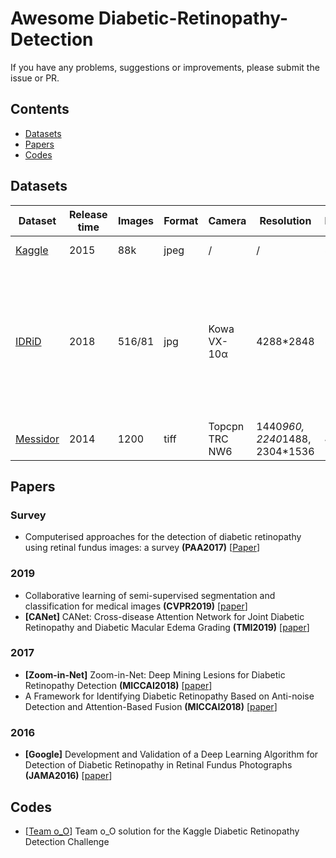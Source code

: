 # Awesome Diabetic-Retinopathy-Detection

If you have any problems, suggestions or improvements, please submit the issue or PR.

## Contents
* [Datasets](#datasets)
* [Papers](#papers)
* [Codes](#codes)

## Datasets

| Dataset                   | Release time     | Images |  Format   |  Camera  |  Resolution |  FOV  | Institudes | Tasks |
|---------------------------|------------------|--------|-----------|----------|-------------|-------|------------| ----- |
| [Kaggle](https://www.kaggle.com/c/diabetic-retinopathy-detection/) | 2015 | 88k | jpeg | / | / | 50 | EyePACS | DR grading |
| [IDRiD](https://ieee-dataport.org/open-access/indian-diabetic-retinopathy-image-dataset-idrid) | 2018 | 516/81 | jpg | Kowa VX-10α | 4288*2848 | 50 | Center of Excellence in Signal and Image Processing | DR & DME grading / Typical DR lesions & optic disc annotation / Optic disc and fovea center location |
| [Messidor](http://www.adcis.net/en/third-party/messidor/) | 2014 | 1200 | tiff | Topcpn TRC NW6 | 1440*960, 2240*1488, 2304*1536 | 45 | ADCIS | DR & DME grading |

## Papers

<!-- 
- <a name=""></a> title **(conference)** [[paper](cite)]
-->

### Survey
- <a name=""></a> Computerised approaches for the detection of diabetic retinopathy using retinal fundus images: a survey **(PAA2017)** [[Paper](https://link.springer.com/content/pdf/10.1007%2Fs10044-017-0630-y.pdf)]

### 2019

- <a name=""></a> Collaborative learning of semi-supervised segmentation and classification for medical images **(CVPR2019)** [[paper](http://openaccess.thecvf.com/content_CVPR_2019/papers/Zhou_Collaborative_Learning_of_Semi-Supervised_Segmentation_and_Classification_for_Medical_Images_CVPR_2019_paper.pdf)]
- <a name="CANet"></a> **[CANet]** CANet: Cross-disease Attention Network for Joint Diabetic Retinopathy and Diabetic Macular Edema Grading **(TMI2019)** [[paper](https://arxiv.org/abs/1911.01376)]


### 2017

- <a name="Zoom-in-Net"></a> **[Zoom-in-Net]** Zoom-in-Net: Deep Mining Lesions for Diabetic Retinopathy Detection **(MICCAI2018)** [[paper](https://arxiv.org/abs/1706.04372)]
- <a name=""></a> A Framework for Identifying Diabetic Retinopathy Based on Anti-noise Detection and Attention-Based Fusion **(MICCAI2018)** [[paper](https://link.springer.com/chapter/10.1007/978-3-030-00934-2_9)]


### 2016

- <a name="Google"></a> **[Google]** Development and Validation of a Deep Learning Algorithm for Detection of Diabetic Retinopathy in Retinal Fundus Photographs **(JAMA2016)** [[paper](https://jamanetwork.com/journals/jama/fullarticle/2588763)]


## Codes
- [[Team o_O](https://github.com/sveitser/kaggle_diabetic)] Team o_O solution for the Kaggle Diabetic Retinopathy Detection Challenge


